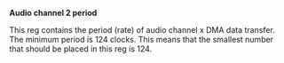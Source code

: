 **Audio channel 2 period**

This reg contains the period (rate) of audio channel x DMA data transfer. The minimum period is 124 clocks. This means that the smallest number that should be placed in this reg is 124.

